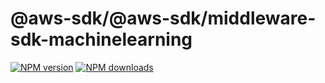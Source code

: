 # @aws-sdk/@aws-sdk/middleware-sdk-machinelearning

[![NPM version](https://img.shields.io/npm/v/@aws-sdk/@aws-sdk/middleware-sdk-machinelearning/rc.svg)](https://www.npmjs.com/package/@aws-sdk/@aws-sdk/middleware-sdk-machinelearning)
[![NPM downloads](https://img.shields.io/npm/dm/@aws-sdk/@aws-sdk/middleware-sdk-machinelearning.svg)](https://www.npmjs.com/package/@aws-sdk/@aws-sdk/middleware-sdk-machinelearning)
